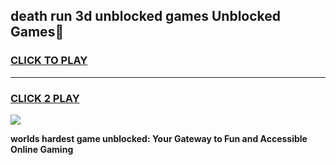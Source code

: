 
## death run 3d unblocked games Unblocked Games👋
<h3>
<a href="https://premium.freeplayer.one?title=death_run_3d_unblocked_games&ref=16F">CLICK TO PLAY</a></h3>
<hr>

<h3>
<a href="https://premium.freeplayer.one?title=death_run_3d_unblocked_games&ref=16F">CLICK 2 PLAY</a>
  
</h3>

<a href="https://premium.freeplayer.one?title=death_run_3d_unblocked_games&ref=16F/"><img src="https://clearcache.store/games.png"></a>


**worlds hardest game unblocked: Your Gateway to Fun and Accessible Online Gaming**
